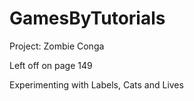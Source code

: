 # GamesByTutorials

Project:  Zombie Conga

Left off on page 149

Experimenting with Labels, Cats and Lives
